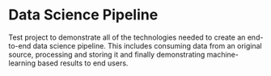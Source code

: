 # Data Science Pipeline
Test project to demonstrate all of the technologies needed to create an end-to-end data science pipeline. This includes consuming data from an original source, processing and storing it and finally demonstrating machine-learning based results to end users.
